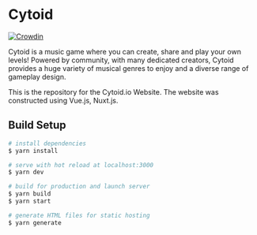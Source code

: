 # Cytoid

[![Crowdin](https://badges.crowdin.net/cytoid/localized.svg)](https://crowdin.com/project/cytoid)

Cytoid is a music game where you can create, share and play your own levels!
Powered by community, with many dedicated creators, Cytoid provides a huge
variety of musical genres to enjoy and a diverse range of gameplay design.

This is the repository for the Cytoid.io Website.
The website was constructed using Vue.js, Nuxt.js.

## Build Setup

``` bash
# install dependencies
$ yarn install

# serve with hot reload at localhost:3000
$ yarn dev

# build for production and launch server
$ yarn build
$ yarn start

# generate HTML files for static hosting
$ yarn generate
```
